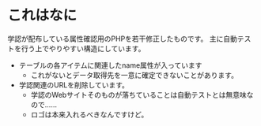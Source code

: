 # これはなに

学認が配布している属性確認用のPHPを若干修正したものです。
主に自動テストを行う上でやりやすい構造にしています。

* テーブルの各アイテムに関連したname属性が入っています
    * これがないとデータ取得先を一意に確定できないことがあります。
* 学認関連のURLを削除しています。
    * 学認のWebサイトそのものが落ちていることは自動テストとは無意味なので……
    * ロゴは本来入れるべきなんですけど。
